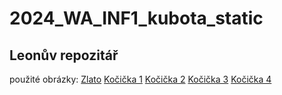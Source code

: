 # 2024_WA_INF1_kubota_static

## Leonův repozitář

použité obrázky:
[Zlato](https://img.freepik.com/premium-vector/seamless-gold-metal-texture_547648-4784.jpg)
[Kočička 1](https://storage.googleapis.com/pod_public/1300/146525.jpg)
[Kočička 2](https://storage.googleapis.com/pod_public/1300/148743.jpg)
[Kočička 3](https://ih1.redbubble.net/image.4777429809.0751/flat,750x,075,f-pad,750x1000,f8f8f8.jpg)
[Kočička 4](https://images-wixmp-ed30a86b8c4ca887773594c2.wixmp.com/f/e185be45-cfba-4222-9a07-48f34a769f28/dfv9h7o-1d08245a-af7a-4276-aca5-a90272ff346d.jpg/v1/fill/w_730,h_1095,q_70,strp/cute_cat_ai_art_by_stdananjaya_dfv9h7o-pre.jpg?token=eyJ0eXAiOiJKV1QiLCJhbGciOiJIUzI1NiJ9.eyJzdWIiOiJ1cm46YXBwOjdlMGQxODg5ODIyNjQzNzNhNWYwZDQxNWVhMGQyNmUwIiwiaXNzIjoidXJuOmFwcDo3ZTBkMTg4OTgyMjY0MzczYTVmMGQ0MTVlYTBkMjZlMCIsIm9iaiI6W1t7ImhlaWdodCI6Ijw9MTkyMCIsInBhdGgiOiJcL2ZcL2UxODViZTQ1LWNmYmEtNDIyMi05YTA3LTQ4ZjM0YTc2OWYyOFwvZGZ2OWg3by0xZDA4MjQ1YS1hZjdhLTQyNzYtYWNhNS1hOTAyNzJmZjM0NmQuanBnIiwid2lkdGgiOiI8PTEyODAifV1dLCJhdWQiOlsidXJuOnNlcnZpY2U6aW1hZ2Uub3BlcmF0aW9ucyJdfQ.1EQEZYR7u8sFSafZlHKEBDwAAcPquAq6_aSyFKkaqm4)
